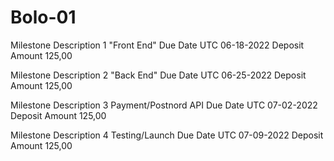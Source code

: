 # Bolo-01

Milestone Description 1
"Front End"
Due Date UTC 06-18-2022
Deposit Amount 125,00

Milestone Description 2
"Back End"
Due Date UTC 06-25-2022
Deposit Amount 125,00
 
Milestone Description 3
Payment/Postnord API
Due Date UTC 07-02-2022
Deposit Amount 125,00
 
Milestone Description 4
Testing/Launch
Due Date UTC 07-09-2022
Deposit Amount 125,00
 
